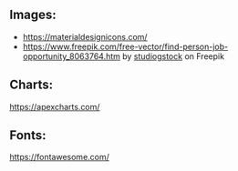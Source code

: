 ## Images:
- https://materialdesignicons.com/
- https://www.freepik.com/free-vector/find-person-job-opportunity_8063764.htm by <a href="https://www.freepik.com/author/studiogstock">studiogstock</a> on Freepik
  
## Charts:
https://apexcharts.com/
  
## Fonts:
https://fontawesome.com/
